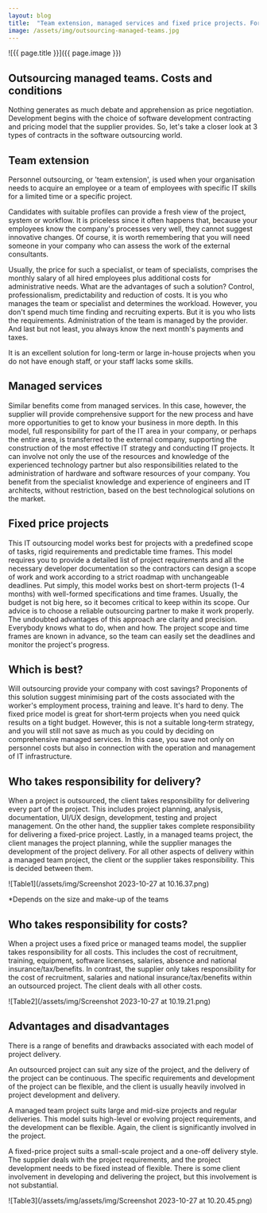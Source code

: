 ```yaml
---
layout: blog
title:  "Team extension, managed services and fixed price projects. For whom, how much, when and why?"
image: /assets/img/outsourcing-managed-teams.jpg
---
```


![{{ page.title }}]({{ page.image }})

## Outsourcing managed teams. Costs and conditions
Nothing generates as much debate and apprehension as price negotiation. Development begins with the choice of software development contracting and pricing model that the supplier provides. So, let's take a closer look at 3 types of contracts in the software outsourcing world.

## Team extension
Personnel outsourcing, or 'team extension', is used when your organisation needs to acquire an employee or a team of employees with specific IT skills for a limited time or a specific project.

Candidates with suitable profiles can provide a fresh view of the project, system or workflow. It is priceless since it often happens that, because your employees know the company's processes very well, they cannot suggest innovative changes. Of course, it is worth remembering that you will need someone in your company who can assess the work of the external consultants.

Usually, the price for such a specialist, or team of specialists, comprises the monthly salary of all hired employees plus additional costs for administrative needs. What are the advantages of such a solution? Control, professionalism, predictability and reduction of costs. It is you who manages the team or specialist and determines the workload. However, you don't spend much time finding and recruiting experts. But it is you who lists the requirements. Administration of the team is managed by the provider. And last but not least, you always know the next month's payments and taxes.

It is an excellent solution for long-term or large in-house projects when you do not have enough staff, or your staff lacks some skills.

## Managed services
Similar benefits come from managed services. In this case, however, the supplier will provide comprehensive support for the new process and have more opportunities to get to know your business in more depth. In this model, full responsibility for part of the IT area in your company, or perhaps the entire area, is transferred to the external company, supporting the construction of the most effective IT strategy and conducting IT projects. It can involve not only the use of the resources and knowledge of the experienced technology partner but also responsibilities related to the administration of hardware and software resources of your company. You benefit from the specialist knowledge and experience of engineers and IT architects, without restriction, based on the best technological solutions on the market.

## Fixed price projects
This IT outsourcing model works best for projects with a predefined scope of tasks, rigid requirements and predictable time frames. This model requires you to provide a detailed list of project requirements and all the necessary developer documentation so the contractors can design a scope of work and work according to a strict roadmap with unchangeable deadlines. Put simply, this model works best on short-term projects (1-4 months) with well-formed specifications and time frames. Usually, the budget is not big here, so it becomes critical to keep within its scope. Our advice is to choose a reliable outsourcing partner to make it work properly. The undoubted advantages of this approach are clarity and precision. Everybody knows what to do, when and how. The project scope and time frames are known in advance, so the team can easily set the deadlines and monitor the project's progress.

## Which is best?
Will outsourcing provide your company with cost savings? Proponents of this solution suggest minimising part of the costs associated with the worker's employment process, training and leave. It's hard to deny. The fixed price model is great for short‐term projects when you need quick results on a tight budget. However, this is not a suitable long‐term strategy, and you will still not save as much as you could by deciding on comprehensive managed services. In this case, you save not only on personnel costs but also in connection with the operation and management of IT infrastructure.

## Who takes responsibility for delivery?
When a project is outsourced, the client takes responsibility for delivering every part of the project. This includes project planning, analysis, documentation, UI/UX design, development, testing and project management. On the other hand, the supplier takes complete responsibility for delivering a fixed-price project. Lastly, in a managed teams project, the client manages the project planning, while the supplier manages the development of the project delivery. For all other aspects of delivery within a managed team project, the client or the supplier takes responsibility. This is decided between them.

![Table1](/assets/img/Screenshot 2023-10-27 at 10.16.37.png)

*Depends on the size and make-up of the teams

## Who takes responsibility for costs?
When a project uses a fixed price or managed teams model, the supplier takes responsibility for all costs. This includes the cost of recruitment, training, equipment, software licenses, salaries, absence and national insurance/tax/benefits. In contrast, the supplier only takes responsibility for the cost of recruitment, salaries and national insurance/tax/benefits within an outsourced project. The client deals with all other costs.

![Table2](/assets/img/Screenshot 2023-10-27 at 10.19.21.png)


## Advantages and disadvantages
There is a range of benefits and drawbacks associated with each model of project delivery.

An outsourced project can suit any size of the project, and the delivery of the project can be continuous. The specific requirements and development of the project can be flexible, and the client is usually heavily involved in project development and delivery.

A managed team project suits large and mid-size projects and regular deliveries. This model suits high-level or evolving project requirements, and the development can be flexible. Again, the client is significantly involved in the project.

A fixed-price project suits a small-scale project and a one-off delivery style. The supplier deals with the project requirements, and the project development needs to be fixed instead of flexible. There is some client involvement in developing and delivering the project, but this involvement is not substantial.

![Table3](/assets/img/assets/img/Screenshot 2023-10-27 at 10.20.45.png)
